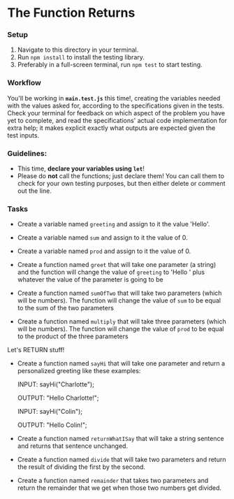 # The Function Returns

### Setup

1. Navigate to this directory in your terminal.
2. Run `npm install` to install the testing library.
3. Preferably in a full-screen terminal, run `npm test` to start testing.


### Workflow

You'll be working in **`main.test.js`** this time!, creating the variables needed with the values asked for, according to the specifications given in the tests. Check your terminal for feedback on which aspect of the problem you have yet to complete, and read the specifications' actual code implementation for extra help; it makes explicit exactly what outputs are expected given the test inputs.


### Guidelines:

* This time, **declare your variables using `let`**!
* Please do **not** call the functions; just declare them! You can call them to check for your own testing purposes, but then either delete or comment out the line.


### Tasks


* Create a variable named `greeting` and assign to it the value 'Hello'.
* Create a variable named `sum` and assign to it the value of 0.
* Create a variable named `prod` and assign to it the value of 0.


* Create a function named  `greet` that will take one parameter (a string) and the function will change the value of `greeting` to 'Hello ' plus whatever the value of the parameter is going to be
* Create a function named  `sumOfTwo` that will take two parameters (which will be numbers). The function will change the value of `sum` to be equal to the sum of the two parameters
* Create a function named  `multiply` that will take three parameters (which will be numbers). The function will change the value of `prod` to be equal to the product of the three parameters


Let's RETURN stuff!

* Create a function named  `sayHi` that will take one parameter and return a personalized greeting like these examples:

   INPUT:  sayHi("Charlotte"); 

   OUTPUT:  "Hello Charlotte!";

   INPUT:  sayHi("Colin"); 

   OUTPUT:  "Hello Colin!";

* Create a function named  `returnWhatISay` that will take a string sentence and returns that sentence unchanged.

* Create a function named  `divide` that will take two parameters and return the result of dividing the first by the second.

* Create a function named `remainder` that takes two parameters and return the remainder that we get when those two numbers get divided.